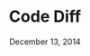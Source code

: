---
title:  Code Diff
date: December 13, 2014
tags:  algorithms
tools: javascript
thumb_url: images/misc/rect7.PNG
demo_url: /static/diff/diff.html
priority: 1
summary: Git-style code diff with the Longest Common Subsequence algorithm.
---